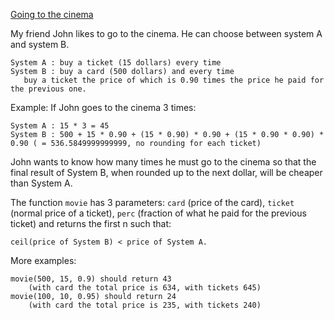 [Going to the cinema](https://www.codewars.com/kata/going-to-the-cinema)

My friend John likes to go to the cinema. He can choose between system A and system B.

    System A : buy a ticket (15 dollars) every time
    System B : buy a card (500 dollars) and every time 
       buy a ticket the price of which is 0.90 times the price he paid for the previous one.

Example: If John goes to the cinema 3 times:

    System A : 15 * 3 = 45
    System B : 500 + 15 * 0.90 + (15 * 0.90) * 0.90 + (15 * 0.90 * 0.90) * 0.90 ( = 536.5849999999999, no rounding for each ticket)

John wants to know how many times he must go to the cinema so that the final result of System B, when rounded up to the next dollar, will be cheaper than System A.

The function `movie` has 3 parameters: `card` (price of the card), `ticket` (normal price of a ticket), `perc` (fraction of what he paid for the previous ticket) and returns the first n such that:

    ceil(price of System B) < price of System A.

More examples:

    movie(500, 15, 0.9) should return 43 
        (with card the total price is 634, with tickets 645)
    movie(100, 10, 0.95) should return 24 
        (with card the total price is 235, with tickets 240)